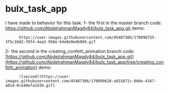 # bulx_task_app

I have made to behavior for this task:
  1- the first in the master branch
     code: https://github.com/AbdelrahmanMagdy84/bulx_task_app.git
     demo:
     
          https://user-images.githubusercontent.com/45487306/170098755-3f5c10d2-f0f4-4ea2-958e-64e0e9edb004.gif
     
  2- the second in the creating_confetti_animation branch 
     code: [https://github.com/AbdelrahmanMagdy84/bulx_task_app.git](https://github.com/AbdelrahmanMagdy84/bulx_task_app/tree/creating_confetti_animation)
     demo:
          
          ![second](https://user-images.githubusercontent.com/45487306/170099628-a831071c-80de-4167-a014-0ce40efa2d39.gif)
